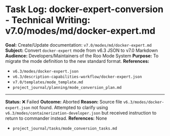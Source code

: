 # Task Log: docker-expert-conversion - Technical Writing: v7.0/modes/md/docker-expert.md

**Goal:** Create/Update documentation: `v7.0/modes/md/docker-expert.md`
**Subject:** Convert `docker-expert` mode from v6.3 JSON to v7.0 Markdown
**Audience:** Developers/Maintainers of the Roo Mode System
**Purpose:** To migrate the mode definition to the new standard format.
**References:**
*   `v6.3/modes/docker-expert.json`
*   `v6.3/description-capabilities-workflow/docker-expert.json`
*   `v7.0/templates/mode_template.md`
*   `project_journal/planning/mode_conversion_plan.md`

---
**Status:** ❌ Failed
**Outcome:** Aborted
**Reason:** Source file `v6.3/modes/docker-expert.json` not found. Attempted to clarify using `v6.3/modes/containerization-developer.json` but received instruction to return to commander instead.
**References:** None
*   `project_journal/tasks/mode_conversion_tasks.md`